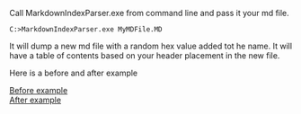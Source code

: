 Call MarkdownIndexParser.exe from command line and pass it your md file.
```
C:>MarkdownIndexParser.exe MyMDFile.MD
```
It will dump a new md file with a random hex value added tot he name. It will have a table of contents based on your header placement in the new file.

Here is a before and after example

[Before example](Example.md)  
[After example](Example-DA2.md)
